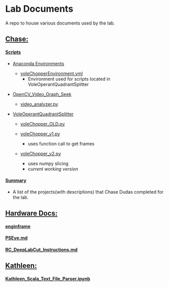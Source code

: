 # Lab Documents
A repo to house various documents used by the lab.

## [Chase:](https://github.com/donaldsonlab/Documents/tree/master/Chase)
#### [Scripts](https://github.com/donaldsonlab/Documents/tree/master/Chase/Scripts)
  * [Anaconda Environments](https://github.com/donaldsonlab/Documents/tree/master/Chase/Scripts/Anaconda%20Environments)
    * [voleChopperEnvironment.yml](https://github.com/donaldsonlab/Documents/blob/master/Chase/Scripts/Anaconda%20Environments/voleChopperEnvironment.yml)
      * Environment used for scripts located in VoleOperantQuadrantSplitter
      
  * [OpenCV_Video_Graph_Seek](https://github.com/donaldsonlab/Documents/tree/master/Chase/Scripts/OpenCV_Video_Graph_Seek)
    * [video_analyzer.py](https://github.com/donaldsonlab/Documents/blob/master/Chase/Scripts/OpenCV_Video_Graph_Seek/video_analyzer.py)

  * [VoleOperantQuadrantSplitter](https://github.com/donaldsonlab/Documents/tree/master/Chase/Scripts/VoleOperantQuadrantSplitter)
    * [voleChopper_OLD.py](https://github.com/donaldsonlab/Documents/blob/master/Chase/Scripts/VoleOperantQuadrantSplitter/voleChopper_OLD.py)

    * [voleChopper_v1.py](https://github.com/donaldsonlab/Documents/blob/master/Chase/Scripts/VoleOperantQuadrantSplitter/voleChopper_v1.py)
      * uses function call to get frames
    * [voleChopper_v2.py](https://github.com/donaldsonlab/Documents/blob/master/Chase/Scripts/VoleOperantQuadrantSplitter/voleChopper_v2.py)
      * uses numpy slicing
      * *current working version*

#### [Summary](https://github.com/donaldsonlab/Documents/tree/master/Chase/Summary)
  * A list of the projects(with descriptions) that Chase Dudas completed for the lab.
  
## [Hardware Docs:](https://github.com/donaldsonlab/Documents/tree/master/Hardware%20Docs)
#### [enginframe](https://github.com/donaldsonlab/Documents/tree/master/Hardware%20Docs/enginframe)

#### [PSEye.md](https://github.com/donaldsonlab/Documents/blob/master/Hardware%20Docs/PSEye.md)

#### [RC_DeepLabCut_Instructions.md](https://github.com/donaldsonlab/Documents/blob/master/Hardware%20Docs/RC_DeepLabCut_Instructions.md)

## [Kathleen:](https://github.com/donaldsonlab/Documents/tree/master/Kathleen)
#### [Kathleen_Scala_Text_File_Parser.ipynb](https://github.com/donaldsonlab/Documents/blob/master/Kathleen/Kathleen_Scala_Text_File_Parser.ipynb)
